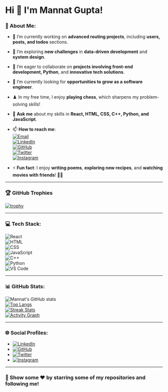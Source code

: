 # Hi 👋 I'm Mannat Gupta!

### 💫 About Me:
- 🔭 I’m currently working on **advanced routing projects**, including **users, posts, and todos** sections.  
- 🌱 I’m exploring **new challenges** in **data-driven development** and **system design**.  
- 👯 I’m eager to collaborate on **projects involving front-end development, Python**, and **innovative tech solutions**.  
- 🤔 I’m currently looking for **opportunities to grow as a software engineer**.  
- ♟️ In my free time, I enjoy **playing chess**, which sharpens my problem-solving skills!  
- 💬 **Ask me** about my skills in **React, HTML, CSS, C++, Python, and JavaScript**.  
- 📫 **How to reach me**:  
  [![Email](https://img.shields.io/badge/-Email-D14836?style=for-the-badge&logo=gmail&logoColor=white)](mailto:mannatgupta146@gmail.com)  
  [![LinkedIn](https://img.shields.io/badge/LinkedIn-0A66C2?style=for-the-badge&logo=linkedin&logoColor=white)](https://www.linkedin.com/in/mannatgupta146)  
  [![GitHub](https://img.shields.io/badge/GitHub-181717?style=for-the-badge&logo=github&logoColor=white)](https://github.com/mannatgupta146)  
  [![Twitter](https://img.shields.io/badge/Twitter-1DA1F2?style=for-the-badge&logo=twitter&logoColor=white)](https://twitter.com/mannatgupta146)  
  [![Instagram](https://img.shields.io/badge/Instagram-E4405F?style=for-the-badge&logo=instagram&logoColor=white)](https://instagram.com/mannatgupta146)  

- ⚡ **Fun fact**: I enjoy **writing poems**, **exploring new recipes**, and **watching movies with friends**! 🎥🍴  

---

### 🏆 GitHub Trophies  
[![trophy](https://github-profile-trophy.vercel.app/?username=mannatgupta146&theme=onestar&no-frame=true&margin-w=15)](https://github.com/ryo-ma/github-profile-trophy)  

---

### 💻 Tech Stack:  
![React](https://img.shields.io/badge/React-61DAFB?style=for-the-badge&logo=react&logoColor=black)  
![HTML](https://img.shields.io/badge/HTML-E34F26?style=for-the-badge&logo=html5&logoColor=white)  
![CSS](https://img.shields.io/badge/CSS-1572B6?style=for-the-badge&logo=css3&logoColor=white)  
![JavaScript](https://img.shields.io/badge/JavaScript-F7DF1E?style=for-the-badge&logo=javascript&logoColor=black)  
![C++](https://img.shields.io/badge/C%2B%2B-00599C?style=for-the-badge&logo=c%2B%2B&logoColor=white)  
![Python](https://img.shields.io/badge/Python-3776AB?style=for-the-badge&logo=python&logoColor=white)  
![VS Code](https://img.shields.io/badge/VS%20Code-007ACC?style=for-the-badge&logo=visual-studio-code&logoColor=white)  

---

### 📊 GitHub Stats:  
![Mannat's GitHub stats](https://github-readme-stats.vercel.app/api?username=mannatgupta146&show_icons=true&theme=radical)  
[![Top Langs](https://github-readme-stats.vercel.app/api/top-langs/?username=mannatgupta146&layout=compact&theme=radical)](https://github.com/anuraghazra/github-readme-stats)  
[![Streak Stats](https://github-readme-streak-stats.herokuapp.com/?user=mannatgupta146&theme=radical)](https://git.io/streak-stats)  
[![Activity Graph](https://activity-graph.herokuapp.com/graph?username=mannatgupta146&theme=radical&hide_border=true)](https://github.com/ashutosh00710/github-readme-activity-graph)  

---

### 🌐 Social Profiles:  
- [![LinkedIn](https://img.shields.io/badge/LinkedIn-0A66C2?style=flat&logo=linkedin&logoColor=white)](https://www.linkedin.com/in/mannatgupta146)  
- [![GitHub](https://img.shields.io/badge/GitHub-181717?style=flat&logo=github&logoColor=white)](https://github.com/mannatgupta146)  
- [![Twitter](https://img.shields.io/badge/Twitter-1DA1F2?style=flat&logo=twitter&logoColor=white)](https://twitter.com/mannatgupta146)  
- [![Instagram](https://img.shields.io/badge/Instagram-E4405F?style=flat&logo=instagram&logoColor=white)](https://instagram.com/mannatgupta146)  

---

### 🌟 Show some ❤️ by starring some of my repositories and following me!  
